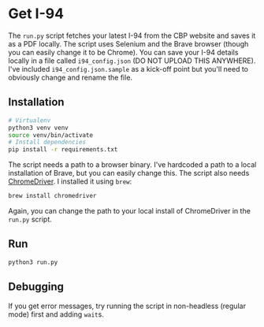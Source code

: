 # Get I-94

The `run.py` script fetches your latest I-94 from the CBP website and saves it as a PDF locally. The script uses Selenium and the Brave browser (though you can easily change it to be Chrome). You can save your I-94 details locally in a file called `i94_config.json` (DO NOT UPLOAD THIS ANYWHERE). I've included `i94_config.json.sample` as a kick-off point but you'll need to obviously change and rename the file.

## Installation

```bash
# Virtualenv
python3 venv venv
source venv/bin/activate
# Install dependencies
pip install -r requirements.txt
```

The script needs a path to a browser binary. I've hardcoded a path to a local installation of Brave, but you can easily change this.
The script also needs [ChromeDriver](https://developer.chrome.com/docs/chromedriver/downloads). I installed it using `brew`:

```bash
brew install chromedriver
```
Again, you can change the path to your local install of ChromeDriver in the `run.py` script.

## Run

```bash
python3 run.py
```

## Debugging

If you get error messages, try running the script in non-headless (regular mode) first and adding `wait`s.
